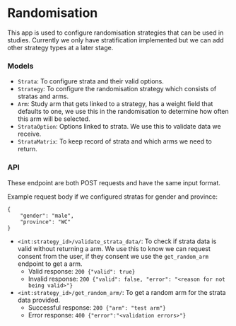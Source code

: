 # Randomisation

This app is used to configure randomisation strategies that can be used in studies. Currently we only have stratification implemented but we can add other strategy types at a later stage.

### Models

- `Strata`: To configure strata and their valid options.
- `Strategy`: To configure the randomisation strategy which consists of stratas and arms.
- `Arm`: Study arm that gets linked to a strategy, has a weight field that defaults to one, we use this in the randomisation to determine how often this arm will be selected.
- `StrataOption`: Options linked to strata. We use this to validate data we receive.
- `StrataMatrix`: To keep record of strata and which arms we need to return.

### API

These endpoint are both POST requests and have the same input format.

Example request body if we configured stratas for gender and province:
```
{
	"gender": "male",
	"province": "WC"
}
```

- `<int:strategy_id>/validate_strata_data/`: To check if strata data is valid without returning a arm. We use this to know we can request consent from the user, if they consent we use the `get_random_arm` endpoint to get a arm.
	- Valid response: `200 {"valid": true}`
	- Invalid response: `200 {"valid": false, "error": "<reason for not being valid>"}`
- `<int:strategy_id>/get_random_arm/`: To get a random arm for the strata data provided.
	- Successful response: `200 {"arm": "test arm"}`
	- Error response: `400 {"error":"<validation errors>"}`
